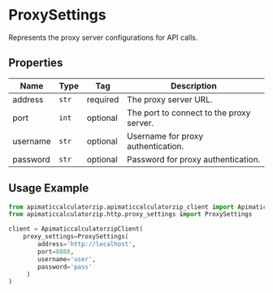 
# ProxySettings

Represents the proxy server configurations for API calls.

## Properties

| Name | Type | Tag | Description |
|  --- | --- | --- | --- |
| address | `str` | required | The proxy server URL. |
| port | `int` | optional | The port to connect to the proxy server. |
| username | `str` | optional | Username for proxy authentication. |
| password | `str` | optional | Password for proxy authentication. |

## Usage Example

```python
from apimaticcalculatorzip.apimaticcalculatorzip_client import ApimaticcalculatorzipClient
from apimaticcalculatorzip.http.proxy_settings import ProxySettings

client = ApimaticcalculatorzipClient(
    proxy_settings=ProxySettings(
        address='http://localhost',
        port=8888,
        username='user',
        password='pass'
     )
)
```

